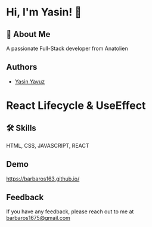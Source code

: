 
# Hi, I'm Yasin! 👋


## 🚀 About Me
A passionate Full-Stack developer from Anatolien


## Authors
- [Yasin Yavuz](https://github.com/barbaros163)


# React Lifecycle & UseEffect
## 🛠 Skills
HTML, CSS, JAVASCRIPT, REACT


## Demo
https://barbaros163.github.io/
## Feedback

If you have any feedback, please reach out to me at barbaros1675@gmail.com


